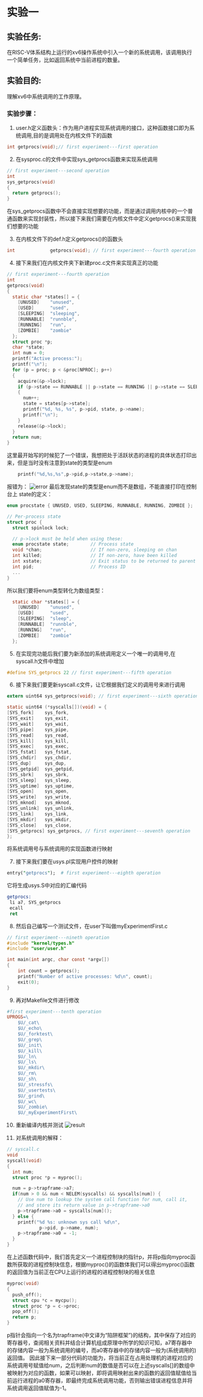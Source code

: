 # 实验一
## 实验任务:
在RISC-V体系结构上运行的xv6操作系统中引入一个新的系统调用，该调用执行一个简单任务，比如返回系统中当前进程的数量。
## 实验目的:
理解xv6中系统调用的工作原理。
### 实验步骤：
1. user.h定义函数头：作为用户进程实现系统调用的接口，这种函数接口即为系统调用,目的是调用处在内核文件下的函数
```c
int getprocs(void);// first experiment---first operation
```

2. 在sysproc.c的文件中实现sys_getprocs函数来实现系统调用
```c
// first experiment---second operation
int
sys_getprocs(void)
{
  return getprocs();
}
```
在sys_getprocs函数中不会直接实现想要的功能，而是通过调用内核中的一个普通函数来实现封装性，所以接下来我们需要在内核文件中定义getprocs()来实现我们想要的功能

3. 在内核文件下的def.h定义getprocs()的函数头
```c
int             getprocs(void); // first experiment---fourth operation   
```

4. 接下来我们在内核文件夹下新建proc.c文件来实现真正的功能
```c
// first experiment---fourth operation
int
getprocs(void)
{
  static char *states[] = {
    [UNUSED]    "unused",
    [USED]      "used",
    [SLEEPING]  "sleeping",
    [RUNNABLE]  "runnble",
    [RUNNING]   "run",
    [ZOMBIE]    "zombie"
  };
  struct proc *p;
  char *state;
  int num = 0;
  printf("Active process:");
  printf("\n");
  for (p = proc; p < &proc[NPROC]; p++)
  {
    acquire(&p->lock);
    if (p->state == RUNNABLE || p->state == RUNNING || p->state == SLEEPING || p->state == ZOMBIE)
    {
      num++;
      state = states[p->state];
      printf("%d, %s, %s", p->pid, state, p->name);
      printf("\n");
    }
    release(&p->lock);
  }
  return num;
}
```
这里最开始写的时候犯了一个错误，我想把处于活跃状态的进程的具体状态打印出来，但是当时没有注意到state的类型是enum
```c
    printf("%d,%s,%s",p->pid,p->state,p->name);
```
报错为：
![error](./errorImage/1.png)
最后发现state的类型是enum而不是数组，不能直接打印在控制台上
state的定义：
```c
enum procstate { UNUSED, USED, SLEEPING, RUNNABLE, RUNNING, ZOMBIE };

// Per-process state
struct proc {
  struct spinlock lock;

  // p->lock must be held when using these:
  enum procstate state;        // Process state
  void *chan;                  // If non-zero, sleeping on chan
  int killed;                  // If non-zero, have been killed
  int xstate;                  // Exit status to be returned to parent's wait
  int pid;                     // Process ID
  ...
}
```
所以我们要将enum类型转化为数组类型：
```c
  static char *states[] = {
    [UNUSED]    "unused",
    [USED]      "used",
    [SLEEPING]  "sleep",
    [RUNNABLE]  "runnble",
    [RUNNING]   "run",
    [ZOMBIE]    "zombie"
  };
```

5. 在实现完功能后我们要为新添加的系统调用定义一个唯一的调用号,在syscall.h文件中增加
```c
#define SYS_getprocs 22 // first experiment---fifth operation
```

6. 接下来我们要更新syscall.c文件，让它根据我们定义的调用号来进行调用
```c
extern uint64 sys_getprocs(void); // first experiment---sixth operation
```

```c
static uint64 (*syscalls[])(void) = {
[SYS_fork]    sys_fork,
[SYS_exit]    sys_exit,
[SYS_wait]    sys_wait,
[SYS_pipe]    sys_pipe,
[SYS_read]    sys_read,
[SYS_kill]    sys_kill,
[SYS_exec]    sys_exec,
[SYS_fstat]   sys_fstat,
[SYS_chdir]   sys_chdir,
[SYS_dup]     sys_dup,
[SYS_getpid]  sys_getpid,
[SYS_sbrk]    sys_sbrk,
[SYS_sleep]   sys_sleep,
[SYS_uptime]  sys_uptime,
[SYS_open]    sys_open,
[SYS_write]   sys_write,
[SYS_mknod]   sys_mknod,
[SYS_unlink]  sys_unlink,
[SYS_link]    sys_link,
[SYS_mkdir]   sys_mkdir,
[SYS_close]   sys_close,
[SYS_getprocs] sys_getprocs, // first experiment---seventh operation
};
```
将系统调用号与系统调用的实现函数进行映射

7. 接下来我们要在usys.pl实现用户控件的映射
```perl
entry("getprocs");  # first experiment---eighth operation
```
它将生成usys.S中对应的汇编代码
```S
getprocs:
 li a7, SYS_getprocs
 ecall
 ret
```

8. 然后自己编写一个测试文件，在user下叫做myExperimentFirst.c
```c
// first experiment---nineth operation
#include "kernel/types.h"
#include "user/user.h"

int main(int argc, char const *argv[])
{
    int count = getprocs();
    printf("Number of active processes: %d\n", count);
    exit(0);
}
```

9. 再对Makefile文件进行修改
```makefile
#first experiment---tenth operation
UPROGS=\
	$U/_cat\
	$U/_echo\
	$U/_forktest\
	$U/_grep\
	$U/_init\
	$U/_kill\
	$U/_ln\
	$U/_ls\
	$U/_mkdir\
	$U/_rm\
	$U/_sh\
	$U/_stressfs\
	$U/_usertests\
	$U/_grind\
	$U/_wc\
	$U/_zombie\
	$U/_myExperimentFirst\
```

10. 重新编译内核并测试
![result](./otherImage/result.png)

11. 对系统调用的解释：
```c
// syscall.c
void
syscall(void)
{
  int num;
  struct proc *p = myproc();

  num = p->trapframe->a7;
  if(num > 0 && num < NELEM(syscalls) && syscalls[num]) {
    // Use num to lookup the system call function for num, call it,
    // and store its return value in p->trapframe->a0
    p->trapframe->a0 = syscalls[num]();
  } else {
    printf("%d %s: unknown sys call %d\n",
            p->pid, p->name, num);
    p->trapframe->a0 = -1;
  }
}
```
在上述函数代码中，我们首先定义一个进程控制块的指针p，并将p指向myproc函数所获取的进程控制块信息，根据myproc()的函数体我们可以得出myproc()函数的返回值为当前正在CPU上运行的进程的进程控制块的相关信息
```c
myproc(void)
{
  push_off();
  struct cpu *c = mycpu();
  struct proc *p = c->proc;
  pop_off();
  return p;
}
```
p指针会指向一个名为trapframe(中文译为“陷阱框架”)的结构，其中保存了对应的寄存器号，查阅相关资料并结合计算机组成原理中所学的知识可知，a7寄存器中的存储内容一般为系统调用的编号，而a0寄存器中的存储内容一般为(系统调用的)返回值。
因此接下来一部分代码的功能为，将当前正在占用处理机的进程对应的系统调用号赋值给num，之后判断num的数值是否可以在上述syscalls[]的数组中被映射为对应的函数，如果可以映射，即将调用映射出来的函数的返回值赋值给当前运行进程的a0寄存器，即最终完成系统调用功能，否则输出错误进程信息并将系统调用返回值赋值为-1。